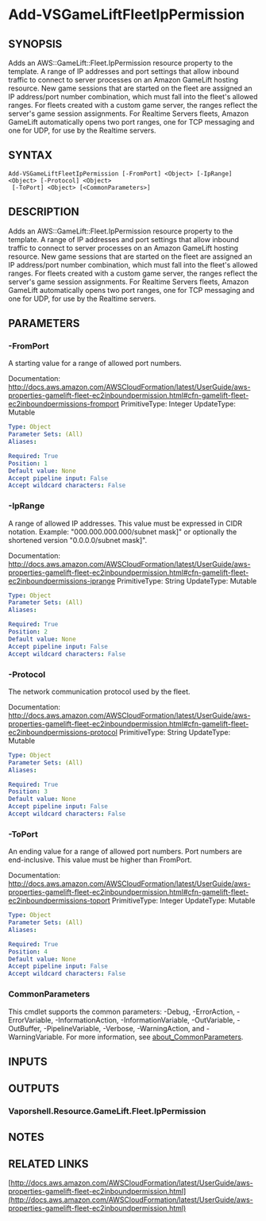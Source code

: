 # Add-VSGameLiftFleetIpPermission

## SYNOPSIS
Adds an AWS::GameLift::Fleet.IpPermission resource property to the template.
A range of IP addresses and port settings that allow inbound traffic to connect to server processes on an Amazon GameLift hosting resource.
New game sessions that are started on the fleet are assigned an IP address/port number combination, which must fall into the fleet's allowed ranges.
For fleets created with a custom game server, the ranges reflect the server's game session assignments.
For Realtime Servers fleets, Amazon GameLift automatically opens two port ranges, one for TCP messaging and one for UDP, for use by the Realtime servers.

## SYNTAX

```
Add-VSGameLiftFleetIpPermission [-FromPort] <Object> [-IpRange] <Object> [-Protocol] <Object>
 [-ToPort] <Object> [<CommonParameters>]
```

## DESCRIPTION
Adds an AWS::GameLift::Fleet.IpPermission resource property to the template.
A range of IP addresses and port settings that allow inbound traffic to connect to server processes on an Amazon GameLift hosting resource.
New game sessions that are started on the fleet are assigned an IP address/port number combination, which must fall into the fleet's allowed ranges.
For fleets created with a custom game server, the ranges reflect the server's game session assignments.
For Realtime Servers fleets, Amazon GameLift automatically opens two port ranges, one for TCP messaging and one for UDP, for use by the Realtime servers.

## PARAMETERS

### -FromPort
A starting value for a range of allowed port numbers.

Documentation: http://docs.aws.amazon.com/AWSCloudFormation/latest/UserGuide/aws-properties-gamelift-fleet-ec2inboundpermission.html#cfn-gamelift-fleet-ec2inboundpermissions-fromport
PrimitiveType: Integer
UpdateType: Mutable

```yaml
Type: Object
Parameter Sets: (All)
Aliases:

Required: True
Position: 1
Default value: None
Accept pipeline input: False
Accept wildcard characters: False
```

### -IpRange
A range of allowed IP addresses.
This value must be expressed in CIDR notation.
Example: "000.000.000.000/subnet mask\]" or optionally the shortened version "0.0.0.0/subnet mask\]".

Documentation: http://docs.aws.amazon.com/AWSCloudFormation/latest/UserGuide/aws-properties-gamelift-fleet-ec2inboundpermission.html#cfn-gamelift-fleet-ec2inboundpermissions-iprange
PrimitiveType: String
UpdateType: Mutable

```yaml
Type: Object
Parameter Sets: (All)
Aliases:

Required: True
Position: 2
Default value: None
Accept pipeline input: False
Accept wildcard characters: False
```

### -Protocol
The network communication protocol used by the fleet.

Documentation: http://docs.aws.amazon.com/AWSCloudFormation/latest/UserGuide/aws-properties-gamelift-fleet-ec2inboundpermission.html#cfn-gamelift-fleet-ec2inboundpermissions-protocol
PrimitiveType: String
UpdateType: Mutable

```yaml
Type: Object
Parameter Sets: (All)
Aliases:

Required: True
Position: 3
Default value: None
Accept pipeline input: False
Accept wildcard characters: False
```

### -ToPort
An ending value for a range of allowed port numbers.
Port numbers are end-inclusive.
This value must be higher than FromPort.

Documentation: http://docs.aws.amazon.com/AWSCloudFormation/latest/UserGuide/aws-properties-gamelift-fleet-ec2inboundpermission.html#cfn-gamelift-fleet-ec2inboundpermissions-toport
PrimitiveType: Integer
UpdateType: Mutable

```yaml
Type: Object
Parameter Sets: (All)
Aliases:

Required: True
Position: 4
Default value: None
Accept pipeline input: False
Accept wildcard characters: False
```

### CommonParameters
This cmdlet supports the common parameters: -Debug, -ErrorAction, -ErrorVariable, -InformationAction, -InformationVariable, -OutVariable, -OutBuffer, -PipelineVariable, -Verbose, -WarningAction, and -WarningVariable. For more information, see [about_CommonParameters](http://go.microsoft.com/fwlink/?LinkID=113216).

## INPUTS

## OUTPUTS

### Vaporshell.Resource.GameLift.Fleet.IpPermission
## NOTES

## RELATED LINKS

[http://docs.aws.amazon.com/AWSCloudFormation/latest/UserGuide/aws-properties-gamelift-fleet-ec2inboundpermission.html](http://docs.aws.amazon.com/AWSCloudFormation/latest/UserGuide/aws-properties-gamelift-fleet-ec2inboundpermission.html)

